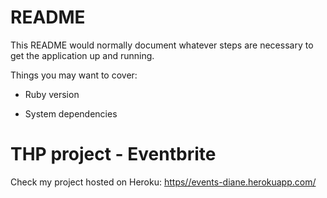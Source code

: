 # README

This README would normally document whatever steps are necessary to get the
application up and running.

Things you may want to cover:

* Ruby version

* System dependencies

<h1>THP project - Eventbrite</h1>

<p>  
Check my project hosted on Heroku:   
<a href="https://events-diane.herokuapp.com/">https//events-diane.herokuapp.com/</a>

</p>